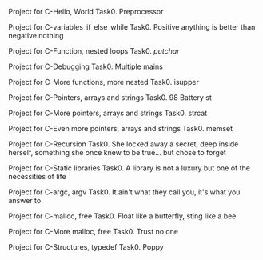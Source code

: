 Project for C-Hello, World
Task0. Preprocessor

Project for C-variables_if_else_while
Task0. Positive anything is better than negative nothing 

Project for C-Function, nested loops
Task0. _putchar_

Project for C-Debugging
Task0. Multiple mains

Project for C-More functions, more nested
Task0. isupper

Project for C-Pointers, arrays and strings
Task0. 98 Battery st

Project for C-More pointers, arrays and strings
Task0. strcat

Project for C-Even more pointers, arrays and strings
Task0. memset

Project for C-Recursion
Task0. She locked away a secret, deep inside herself, something she once knew to be true... but chose to forget 

Project for C-Static libraries
Task0. A library is not a luxury but one of the necessities of life

Project for C-argc, argv
Task0. It ain't what they call you, it's what you answer to

Project for C-malloc, free
Task0. Float like a butterfly, sting like a bee

Project for C-More malloc, free
Task0. Trust no one

Project for C-Structures, typedef
Task0. Poppy 


